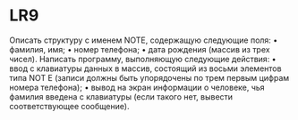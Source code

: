 # LR9

Описать структуру с именем NOTE, содержащую следующие поля: 
• фамилия, имя; 
• номер телефона; 
• дата рождения (массив из трех чисел). 
Написать программу, выполняющую следующие действия: 
• ввод с клавиатуры данных в массив, состоящий из восьми элементов типа NOT E (записи должны быть упорядочены по трем первым цифрам номера телефона); 
• вывод на экран информации о человеке, чья фамилия введена с клавиатуры (если такого нет, вывести соответствующее сообщение).
